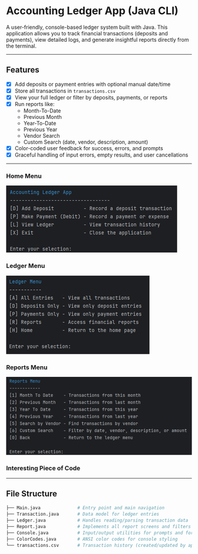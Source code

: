 # Accounting Ledger App (Java CLI)

A user-friendly, console-based ledger system built with Java. This application allows you to track 
financial transactions (deposits and payments), view detailed logs, and generate insightful reports 
directly from the terminal.

---

## Features

-[x] Add deposits or payment entries with optional manual date/time
-[x] Store all transactions in `transactions.csv`
-[x] View your full ledger or filter by deposits, payments, or reports
-[x] Run reports like:
    - Month-To-Date
    - Previous Month
    - Year-To-Date
    - Previous Year
    - Vendor Search
    - Custom Search (date, vendor, description, amount)
-[x] Color-coded user feedback for success, errors, and prompts
-[x] Graceful handling of input errors, empty results, and user cancellations

---

### Home Menu
![Home Screen Screenshot](screenshots/homescreen.png)

### Ledger Menu
![Ledger Screen Screenshot](screenshots/ledgerscreen.png)

### Reports Menu
![Reports Screen Screenshot](screenshots/reportscreen.png)

### Interesting Piece of Code



---

## File Structure

```bash
├── Main.java              # Entry point and main navigation
├── Transaction.java       # Data model for ledger entries
├── Ledger.java            # Handles reading/parsing transaction data
├── Report.java            # Implements all report screens and filters
├── Console.java           # Input/output utilities for prompts and formatting
├── ColorCodes.java        # ANSI color codes for console styling
└── transactions.csv       # Transaction history (created/updated by app)
